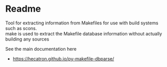 # Readme

Tool for extracting information from Makefiles for use with build systems such as scons. <br>
make is used to extract the Makefile database information without actually building any sources

See the main documentation here

  * https://hecatron.github.io/py-makefile-dbparse/
